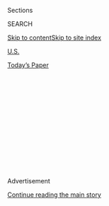 <div id="app">

<div>

<div>

<div>

<div class="NYTAppHideMasthead css-1q2w90k e1suatyy0">

<div class="section css-ui9rw0 e1suatyy2">

<div class="css-eph4ug er09x8g0">

<div class="css-6n7j50">

</div>

<span class="css-1dv1kvn">Sections</span>

<div class="css-10488qs">

<span class="css-1dv1kvn">SEARCH</span>

</div>

[Skip to content](#site-content)[Skip to site
index](#site-index)

</div>

<div id="masthead-section-label" class="css-1wr3we4 eaxe0e00">

[U.S.](https://www.nytimes3xbfgragh.onion/section/us)

</div>

<div class="css-10698na e1huz5gh0">

</div>

</div>

<div id="masthead-bar-one" class="section hasLinks css-15hmgas e1csuq9d3">

<div class="css-uqyvli e1csuq9d0">

</div>

<div class="css-1uqjmks e1csuq9d1">

</div>

<div class="css-9e9ivx">

[](https://myaccount.nytimes3xbfgragh.onion/auth/login?response_type=cookie&client_id=vi)

</div>

<div class="css-1bvtpon e1csuq9d2">

[Today’s
Paper](https://www.nytimes3xbfgragh.onion/section/todayspaper)

</div>

</div>

</div>

</div>

<div data-aria-hidden="false">

<div id="site-content" data-role="main">

<div>

<div class="css-1aor85t" style="opacity:0.000000001;z-index:-1;visibility:hidden">

<div class="css-1hqnpie">

<div class="css-epjblv">

<span class="css-17xtcya">[U.S.](/section/us)</span><span class="css-x15j1o">|</span><span class="css-fwqvlz">Florida’s
Summer of
Dread</span>

</div>

<div class="css-k008qs">

<div class="css-1iwv8en">

<span class="css-18z7m18"></span>

<div>

</div>

</div>

<span class="css-1n6z4y">https://nyti.ms/30iWIOI</span>

<div class="css-1705lsu">

<div class="css-4xjgmj">

<div class="css-4skfbu" data-role="toolbar" data-aria-label="Social Media Share buttons, Save button, and Comments Panel with current comment count" data-testid="share-tools">

  - 
  - 
  - 
  - 
    
    <div class="css-6n7j50">
    
    </div>

  - 

</div>

</div>

</div>

</div>

</div>

</div>

<div id="NYT_TOP_BANNER_REGION" class="css-13pd83m">

</div>

<div id="top-wrapper" class="css-1sy8kpn">

<div id="top-slug" class="css-l9onyx">

Advertisement

</div>

[Continue reading the main
story](#after-top)

<div class="ad top-wrapper" style="text-align:center;height:100%;display:block;min-height:250px">

<div id="top" class="place-ad" data-position="top" data-size-key="top">

</div>

</div>

<div id="after-top">

</div>

</div>

<div>

<div id="sponsor-wrapper" class="css-1hyfx7x">

<div id="sponsor-slug" class="css-19vbshk">

Supported by

</div>

[Continue reading the main
story](#after-sponsor)

<div id="sponsor" class="ad sponsor-wrapper" style="text-align:center;height:100%;display:block">

</div>

<div id="after-sponsor">

</div>

</div>

<div class="css-186x18t">

MIAMI JOURNAL

</div>

<div class="css-1vkm6nb ehdk2mb0">

# Florida’s Summer of Dread

</div>

The coronavirus had entrenched itself in communities from Pensacola to
Key West, killing more than 7,000 Floridians. Then came Tropical Storm
Isaias.

<div class="css-79elbk" data-testid="photoviewer-wrapper">

<div class="css-z3e15g" data-testid="photoviewer-wrapper-hidden">

</div>

<div class="css-1a48zt4 ehw59r15" data-testid="photoviewer-children">

![<span class="css-16f3y1r e13ogyst0" data-aria-hidden="true">A closed
beach in Miami Beach. Between the virus and storms, some Floridians have
crisis
exhaustion. </span><span class="css-cnj6d5 e1z0qqy90" itemprop="copyrightHolder"><span class="css-1ly73wi e1tej78p0">Credit...</span><span><span>Cristobal
Herrera-Ulashkevich/EPA, via
Shutterstock</span></span></span>](https://static01.graylady3jvrrxbe.onion/images/2020/08/02/us/politics/02virus-floridastorm-1/merlin_175209375_a3ff0f8e-a302-461a-a795-c76e4cf3f1ab-articleLarge.jpg?quality=75&auto=webp&disable=upscale)

</div>

</div>

<div class="css-18e8msd">

<div class="css-vp77d3 epjyd6m0">

<div class="css-hus3qt ey68jwv0" data-aria-hidden="true">

[![Patricia
Mazzei](https://static01.graylady3jvrrxbe.onion/images/2018/11/28/multimedia/author-patricia-mazzei/author-patricia-mazzei-thumbLarge.png
"Patricia Mazzei")](https://www.nytimes3xbfgragh.onion/by/patricia-mazzei)

</div>

<div class="css-1baulvz">

By [<span class="css-1baulvz last-byline" itemprop="name">Patricia
Mazzei</span>](https://www.nytimes3xbfgragh.onion/by/patricia-mazzei)

</div>

</div>

  - 
    
    <div class="css-ld3wwf e16638kd2">
    
    Published Aug. 2, 2020Updated Aug. 3,
    2020
    
    </div>

  - 
    
    <div class="css-4xjgmj">
    
    <div class="css-pvvomx" data-role="toolbar" data-aria-label="Social Media Share buttons, Save button, and Comments Panel with current comment count" data-testid="share-tools">
    
      - 
      - 
      - 
      - 
        
        <div class="css-6n7j50">
        
        </div>
    
      - 
    
    </div>
    
    </div>

</div>

</div>

<div class="section meteredContent css-1r7ky0e" name="articleBody" itemprop="articleBody">

<div class="css-1fanzo5 StoryBodyCompanionColumn">

<div class="css-53u6y8">

MIAMI — The crowded grocery stores, empty shelves and barren streets of
South Florida in the dawning days of the coronavirus pandemic felt
unsettlingly familiar: They resembled the rush of preparations and then
the tense silence that precede a hurricane.

Maybe the tough residents of a state used to dealing with unpredictable
forces of nature would have an edge in handling the deadly coronavirus.
In theory, the people of Florida know a thing or two about how to follow
orders during an emergency and stay at home.

Oh, were we naïve.

</div>

</div>

<div>

</div>

<div class="css-1fanzo5 StoryBodyCompanionColumn">

<div class="css-53u6y8">

The virus has entrenched itself in communities from Pensacola to [Key
West](https://www.nytimes3xbfgragh.onion/2020/07/31/us/coronavirus-masks-enforcement-key-west.html?referringSource=articleShare),
killing more than 7,000 Floridians. For four consecutive days last week,
the daily number of fatalities broke state records. Florida’s 257 deaths
on Friday accounted for nearly one-fifth of all of the deaths attributed
to Covid-19 that day in the United States.

</div>

</div>

<div class="css-1fanzo5 StoryBodyCompanionColumn">

<div class="css-53u6y8">

With the scourge of virus death came [Tropical Storm
Isaias](https://www.nytimes3xbfgragh.onion/2020/08/03/us/isaias-storm-updates.html)
to stalk the Atlantic Coast. The calendar had barely turned to August —
too early, in a normal year, to worry much about storms. But this annus
horribilis would not have it any other way.

A public health crisis. An economic calamity, with more than a million
[Floridians out of
work](https://www.nytimes3xbfgragh.onion/2020/04/23/us/florida-coronavirus-unemployment.html)
and an unemployment payment system that was one of the slowest in the
country. And now an early debut of hurricane season to remind the state
that the inevitable convergence of the pandemic and the weather is
likely to play out again, and perhaps much more seriously than this
relatively mild storm, before this nightmare season ends.

“It’s just kind of been the way 2020’s gone so far,” said Howard Tipton,
the administrator for St. Lucie County, on Florida’s Treasure Coast.
“But we roll with it, right? We don’t get to determine the cards that
we’re dealt.”

Tropical Storm Isaias (which is written Isaías in Spanish and pronounced
ees-ah-EE-ahs) threatens the entire East Coast all the way up to Maine,
but it is the South that has seen a recent dramatic increase in new
coronavirus cases. Health officials in Georgia, South Carolina and North
Carolina have warned that hospitals could be strained beyond capacity
with the flood of new patients.

Meantime, emergency management officials [have drawn up special
plans](https://www.nytimes3xbfgragh.onion/2020/05/24/us/hurricane-pandemic-coronavirus-florida.html)
to deal with people fleeing or displaced by storms. To avoid virus
exposure in shelters, the first choice is for coastal residents in homes
vulnerable to flooding to stay with relatives or friends farther inland,
being careful to wear masks and remain socially distant.

</div>

</div>

<div class="css-1fanzo5 StoryBodyCompanionColumn">

<div class="css-53u6y8">

“Because of Covid, we feel that you are safer at home,” said Bill
Johnson, the emergency management director for Palm Beach County.
“Shelters should be considered your last
resort.”

<div id="NYT_MAIN_CONTENT_1_REGION" class="css-9tf9ac">

<div>

<div id="styln-election-promo" class="section interactive-content interactive-size-medium css-1ftcdic">

<div class="css-17ih8de interactive-body">

<div id="styln-briefing-block" data-asset-id="">

<div class="briefing-block-header-section">

# [Live Updates: Isaias](https://www.nytimes3xbfgragh.onion/2020/08/04/us/isaias-storm-updates.html?action=click&pgtype=Article&state=default&region=MAIN_CONTENT_1&context=storylines_live_updates)

<div class="briefing-block-ts">

Updated 2020-08-04T19:13:56.865Z

</div>

</div>

  - [Isaias is bringing the threat of tornadoes as it barrels
    north.](https://www.nytimes3xbfgragh.onion/2020/08/04/us/isaias-storm-updates.html?action=click&pgtype=Article&state=default&region=MAIN_CONTENT_1&context=storylines_live_updates#link-362830dd)
  - [At least two people were killed by a tornado in North
    Carolina.](https://www.nytimes3xbfgragh.onion/2020/08/04/us/isaias-storm-updates.html?action=click&pgtype=Article&state=default&region=MAIN_CONTENT_1&context=storylines_live_updates#link-7961bdbc)
  - [The storm is knocking out power over wide
    areas.](https://www.nytimes3xbfgragh.onion/2020/08/04/us/isaias-storm-updates.html?action=click&pgtype=Article&state=default&region=MAIN_CONTENT_1&context=storylines_live_updates#link-34e5d4e4)

<div class="briefing-block-footer">

<div class="briefing-block-footer-meta">

[See more
updates](https://www.nytimes3xbfgragh.onion/2020/08/04/us/isaias-storm-updates.html?action=click&pgtype=Article&state=default&region=MAIN_CONTENT_1&context=storylines_live_updates)

</div>

</div>

</div>

</div>

</div>

</div>

</div>

Summer in Florida, with its routine thunderstorms, sweaty nights and
unforgiving mosquitoes, is not for the faint of heart. (At least 11
suspected cases of coronavirus in the Florida Keys last month turned out
to be mosquito-borne dengue fever.) Sometimes it feels as though the
season’s only rewards are royal poinciana blooms, ripened mangoes and
fewer tourists.

This summer has been made harder by the virus, which brought a sense of
despair and helplessness that seemed especially acute in the days
leading up to Tropical Storm Isaias. The storm goes away. The virus has
not.

“It’s really stretching our limits,” said Kevin Cho, 31, a Florida
National Guard captain and a nurse practitioner who treats Covid-19
patients in the intensive care units of several Miami public hospitals.
Among them have been a doctor, who died, and a fellow nurse, who lived.

Many poor people contracting the disease “are losing their jobs, and now
they’re faced with a hurricane,” he added. “How could they prepare for a
hurricane when they have been exhausted of every resource they have?
This hurricane is only going to make things worse.”

In Miami-Dade County, where the coronavirus has hit worse than anywhere
else in Florida, the emergency operations center has been outfitted with
plexiglass desk dividers and fans equipped with ultraviolet lights to
try to kill the virus. Many employees who would normally be in the
building worked from home, at least as long as their internet did not go
out.

“It’s not as good as being here,” said Frank K. Rollason, the county’s
emergency management director. “But right now, it’s better than being
here.”

</div>

</div>

<div class="css-1fanzo5 StoryBodyCompanionColumn">

<div class="css-53u6y8">

Some South Floridians hurried to supermarkets, gas stations and hardware
stores to stock up on canned food, water bottles and plywood. But
others, unfazed by the relatively weak and disorganized storm, did not
bother. My building in a Miami suburb, which was not in the storm’s
direct path, did not even bring in the patio furniture, and my potted
plants remained on the balcony. One neighbor on my street put up window
shutters.

“We usually would be assuming, ‘This is terrible,’ I think, except we’re
already so busy assuming that Covid is terrible that we don’t have any
room,” said the humor writer Dave Barry, a fellow veteran of the Miami
press corps whom I have known since we both worked at The Miami Herald.
“We go through this every year, where we always overreact to it, and
maybe this time we underreact to it. Or maybe this is just 2020 lulling
us into: ‘OK, you guys think you had a hurricane. Now you can relax\!’
Then the big hurricane comes.”

Local officials worried that the usual spike in alcohol sales before the
storm would entice people to invite friends and relatives over.

Verdenia C. Baker, the Palm Beach County administrator, warned: “I know
we’ve been cooped up. Now we have a storm. And some of us normally would
have hurricane parties. This is not the time.”

Florida’s relentless coronavirus surge has been driven by a [rapid
economic
reopening](https://www.nytimes3xbfgragh.onion/2020/06/26/us/coronavirus-florida-texas-bars-closing.html)
that exposed people to infection in bars and [house
parties](https://www.nytimes3xbfgragh.onion/2020/07/06/us/coronavirus-florida-miami.html).
Contact tracers in Miami-Dade County have found that about 30 percent of
people who tested positive for the virus were exposed by someone else in
their household, the biggest source of infection after “don’t know.”

The huge growth in case numbers, which is finally starting to dip, came
even though South Florida had locked down earlier and longer than the
rest of the state. Gov. Ron DeSantis, a Republican, has not issued a
statewide mask order, but Miami-Dade County imposed its first facial
covering requirement back in April.

Dr. Mary Jo Trepka, chairwoman of the epidemiology department at Florida
International University, attributed the contagion in part to Miami’s
larger-than-average household sizes and higher poverty rates, as well as
to uneven mask use. The prevalence of the virus is declining so slowly
that it might take until December to get down to a 5 percent positivity
rate, she estimated.

</div>

</div>

<div class="css-1fanzo5 StoryBodyCompanionColumn">

<div class="css-53u6y8">

“It’s really important that we don’t open the tap in any way,” she said
of the possibility of further reopening. “I hope we're not going to be
having exposures related to that — or to any of the future hurricanes we
might face over the next couple of months.”

Florida’s shockingly high coronavirus case numbers came after it
initially appeared that the state had weathered the first two months of
the outbreak with success. Instead, after most counties returned to
business and holidays prompted people to hold gatherings, the infections
got out of control.

Gus Perez, 32, whom I met at a party last year, thinks he contracted the
virus three weeks ago, over a weekend on which he hung out with a few
friends and went to an outdoor event late one night at a brewery.

He wore a mask and was careful — his friend who had leukemia and his
friend’s mother had both succumbed earlier to the virus.

“I thought I was very on top of it, and it still got me,” he said.

The hospitals have not collapsed, but only because they have added
scores of beds, straining doctors and nurses.

The Rev. Maria Anderson, 64, an interfaith Miami hospital chaplain, has
been tending to exhausted medical workers treating Covid-19 patients and
to family members allowed to visit their loved ones shortly before or
after they die.

“I’ve actually lost track of time,” she said. “We’re in a timeline
limbo. The end doesn’t seem to be in sight, and we have no hope that it
will end.”

</div>

</div>

<div class="css-1fanzo5 StoryBodyCompanionColumn">

<div class="css-53u6y8">

Ms. Anderson said that coming home to watch news coverage of political
fighting over masks and the virus has been frustrating, underscoring the
distance between the elected officials making decisions and the
professionals toiling in hospitals every day.

“It’s such a huge moral disconnect that state and federal leaders have,
and that’s what makes me angry,” she said. “I look up and say, ‘Sorry,
God’ — but the anger is there.”

And now storm season may imperil the tenuous new normal that businesses
have tried to forge as they confront the virus.

When Hurricane Irma lashed Florida in 2017, Mike Beltran kept Ariete,
his restaurant in Miami’s Coconut Grove neighborhood, open until the
last minute, cooking rice and black beans for customers. He then worked
out of a borrowed food truck while the electricity was out.

This year, Mr. Beltran, 34, was so consumed by staying afloat amid the
virus, which has forced him to close one of his three restaurants and
lay off some of his staff, that he did not know about Tropical Storm
Isaias until late on Thursday.

“It’s like, ‘Oh, something *else*,’” he said. “I’m just waiting for the
year to be over.”

</div>

</div>

</div>

<div>

</div>

<div>

</div>

<div>

</div>

<div>

<div id="bottom-wrapper" class="css-1ede5it">

<div id="bottom-slug" class="css-l9onyx">

Advertisement

</div>

[Continue reading the main
story](#after-bottom)

<div id="bottom" class="ad bottom-wrapper" style="text-align:center;height:100%;display:block;min-height:90px">

</div>

<div id="after-bottom">

</div>

</div>

</div>

</div>

</div>

## Site Index

<div>

</div>

## Site Information Navigation

  - [© <span>2020</span> <span>The New York Times
    Company</span>](https://help.nytimes3xbfgragh.onion/hc/en-us/articles/115014792127-Copyright-notice)

<!-- end list -->

  - [NYTCo](https://www.nytco.com/)
  - [Contact
    Us](https://help.nytimes3xbfgragh.onion/hc/en-us/articles/115015385887-Contact-Us)
  - [Work with us](https://www.nytco.com/careers/)
  - [Advertise](https://nytmediakit.com/)
  - [T Brand Studio](http://www.tbrandstudio.com/)
  - [Your Ad
    Choices](https://www.nytimes3xbfgragh.onion/privacy/cookie-policy#how-do-i-manage-trackers)
  - [Privacy](https://www.nytimes3xbfgragh.onion/privacy)
  - [Terms of
    Service](https://help.nytimes3xbfgragh.onion/hc/en-us/articles/115014893428-Terms-of-service)
  - [Terms of
    Sale](https://help.nytimes3xbfgragh.onion/hc/en-us/articles/115014893968-Terms-of-sale)
  - [Site
    Map](https://spiderbites.nytimes3xbfgragh.onion)
  - [Help](https://help.nytimes3xbfgragh.onion/hc/en-us)
  - [Subscriptions](https://www.nytimes3xbfgragh.onion/subscription?campaignId=37WXW)

</div>

</div>

</div>

</div>
